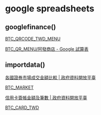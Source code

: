 google spreadsheets
============================

googlefinance()
---------------

[BTC_QRCODE_TWD_MENU](https://docs.google.com/spreadsheets/d/1BSZVuxeCj6_Xf1TMT7JtXuf_-mkBh5mkZVGuCdxLwcs/)


[BTC_QR_MENU/阿發商店 - Google 試算表](https://docs.google.com/spreadsheets/d/1YwBZMW6Vc3EeJ7Omf8FuBZJ8eLY5Krw3e7FgBnRbm08/)

importdata()
------------

[各國證券市場成交金額比較 | 政府資料開放平臺](http://data.gov.tw/node/9022)

[BTC_MARKET](https://docs.google.com/spreadsheets/d/1v0rXy-i0825mo3CMOQiUeN_XcItBYRIyf6vN0FfCrnY/edit?usp=sharing)


[信用卡簽帳金額及筆數 | 政府資料開放平臺](http://data.gov.tw/node/11697)

[BTC_CARD_TWD](https://docs.google.com/spreadsheets/d/1fzBn0OLjLtZ4njzFia123zMuf46tXtG33aPExNcAwLQ/edit?usp=sharing)

